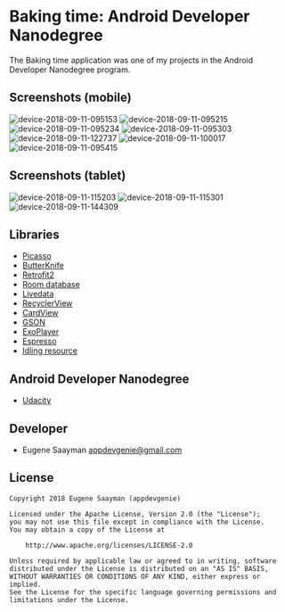 # Baking time: Android Developer Nanodegree 

The Baking time application was one of my projects in the Android Developer Nanodegree program.

## Screenshots (mobile)

![device-2018-09-11-095153](https://user-images.githubusercontent.com/39134030/45346288-1b7bd180-b5a9-11e8-83ec-1f24d1f99870.png)
![device-2018-09-11-095215](https://user-images.githubusercontent.com/39134030/45346289-1c146800-b5a9-11e8-89d2-cb2e5988c5f8.png)
![device-2018-09-11-095234](https://user-images.githubusercontent.com/39134030/45346291-1c146800-b5a9-11e8-8df4-06f482975696.png)
![device-2018-09-11-095303](https://user-images.githubusercontent.com/39134030/45346292-1cacfe80-b5a9-11e8-9a36-bf8e6210b724.png)
![device-2018-09-11-122737](https://user-images.githubusercontent.com/39134030/45357281-1ed18600-b5c6-11e8-956d-d56113658d7f.png)
![device-2018-09-11-100017](https://user-images.githubusercontent.com/39134030/45346485-9ba23700-b5a9-11e8-8e81-373ed589186d.png)
![device-2018-09-11-095415](https://user-images.githubusercontent.com/39134030/45346294-1d459500-b5a9-11e8-84bf-d57eafc04148.png)

## Screenshots (tablet)

![device-2018-09-11-115203](https://user-images.githubusercontent.com/39134030/45352808-a795f500-b5b9-11e8-9624-e757a3dee144.png)
![device-2018-09-11-115301](https://user-images.githubusercontent.com/39134030/45352809-a795f500-b5b9-11e8-9802-b251c2bffba9.png)
![device-2018-09-11-144309](https://user-images.githubusercontent.com/39134030/45360892-23e80280-b5d1-11e8-8282-64b9a7307a26.png)

## Libraries

* [Picasso](http://square.github.io/picasso/)
* [ButterKnife](https://github.com/JakeWharton/butterknife)
* [Retrofit2](https://square.github.io/retrofit/)
* [Room database](https://developer.android.com/topic/libraries/architecture/room)
* [Livedata](https://developer.android.com/topic/libraries/architecture/livedata)
* [RecyclerView](https://developer.android.com/guide/topics/ui/layout/recyclerview)
* [CardView](https://developer.android.com/guide/topics/ui/layout/cardview)
* [GSON](https://developer.android.com/training/volley/request-custom)
* [ExoPlayer](https://developer.android.com/guide/topics/media/exoplayer)
* [Espresso](https://developer.android.com/training/testing/espresso/)
* [Idling resource](https://developer.android.com/training/testing/espresso/idling-resource)

## Android Developer Nanodegree

* [Udacity](https://www.udacity.com/course/android-developer-nanodegree--nd801)

## Developer

* Eugene Saayman appdevgenie@gmail.com

## License

    Copyright 2018 Eugene Saayman (appdevgenie)

    Licensed under the Apache License, Version 2.0 (the "License");
    you may not use this file except in compliance with the License.
    You may obtain a copy of the License at

        http://www.apache.org/licenses/LICENSE-2.0

    Unless required by applicable law or agreed to in writing, software
    distributed under the License is distributed on an "AS IS" BASIS,
    WITHOUT WARRANTIES OR CONDITIONS OF ANY KIND, either express or implied.
    See the License for the specific language governing permissions and
    limitations under the License.
